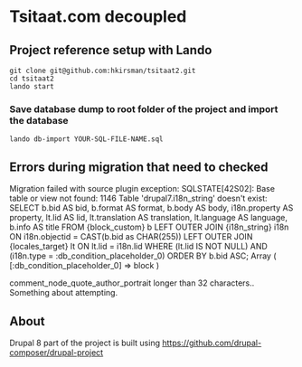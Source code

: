 # Tsitaat.com decoupled

## Project reference setup with Lando

    git clone git@github.com:hkirsman/tsitaat2.git
    cd tsitaat2
    lando start

### Save database dump to root folder of the project and import the database

    lando db-import YOUR-SQL-FILE-NAME.sql
    

## Errors during migration that need to checked

Migration failed with source plugin exception: SQLSTATE[42S02]: Base table
or view not found: 1146 Table 'drupal7.i18n_string' doesn't exist: SELECT 
b.bid AS bid, b.format AS format, b.body AS body, i18n.property AS property, 
lt.lid AS lid, lt.translation AS translation, lt.language AS language, b.info AS
title FROM {block_custom} b LEFT OUTER JOIN {i18n_string} i18n ON 
i18n.objectid = CAST(b.bid as CHAR(255)) LEFT OUTER JOIN {locales_target} lt ON 
lt.lid = i18n.lid WHERE (lt.lid IS NOT NULL) AND (i18n.type = :db_condition_placeholder_0)
ORDER BY b.bid ASC; Array ( [:db_condition_placeholder_0] => block ) 

comment_node_quote_author_portrait longer than 32 characters.. Something about attempting.


## About

Drupal 8 part of the project is built using https://github.com/drupal-composer/drupal-project
